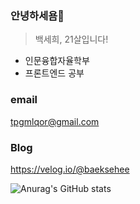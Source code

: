 ### 안녕하세욤👋
> 백세희, 21살입니다!
* 인문융합자율학부
* 프론트엔드 공부


### email
tpgmlqor@gmail.com

### Blog
https://velog.io/@baeksehee

![Anurag's GitHub stats](https://github-readme-stats.vercel.app/api?username=baeksehee&show_icons=true&theme=default)
<!--
**baeksehee/baeksehee** is a ✨ _special_ ✨ repository because its `README.md` (this file) appears on your GitHub profile.

Here are some ideas to get you started:

- 🔭 I’m currently working on ...
- 🌱 I’m currently learning ...
- 👯 I’m looking to collaborate on ...
- 🤔 I’m looking for help with ...
- 💬 Ask me about ...
- 📫 How to reach me: ...
- 😄 Pronouns: ...
- ⚡ Fun fact: ...
-->
